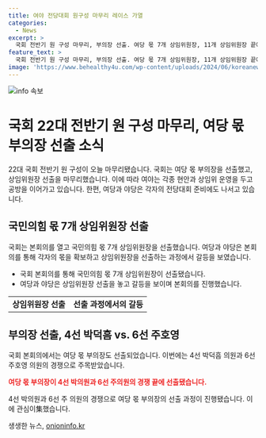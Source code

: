 ```yaml
---
title: 여야 전당대회 원구성 마무리 레이스 가열
categories:
  - News
excerpt: >
  국회 전반기 원 구성 마무리, 부의장 선출. 여당 몫 7개 상임위원장, 11개 상임위원장 끝에 본회의 마무리. 국민의힘 부의장 선출, 국회 일정 정상화. 여야 갈등 지속. 국민의힘 추 원내대표 재신임 모의, 민주당 실체 파헤칠 대정부 질문 예고. 국민의힘 당권 경쟁, 나경원·원희룡·윤상현 후보 견제. 민주당 전당대회 준비, 이재명 전 대표 연임 확정. 최고위원 후보 친명 마케팅 집중, 원샷 경선 방안 검토.
feature_text: >
  국회 전반기 원 구성 마무리, 부의장 선출. 여당 몫 7개 상임위원장, 11개 상임위원장 끝에 본회의 마무리. 국민의힘 부의장 선출, 국회 일정 정상화. 여야 갈등 지속. 국민의힘 추 원내대표 재신임 모의, 민주당 실체 파헤칠 대정부 질문 예고. 국민의힘 당권 경쟁, 나경원·원희룡·윤상현 후보 견제. 민주당 전당대회 준비, 이재명 전 대표 연임 확정. 최고위원 후보 친명 마케팅 집중, 원샷 경선 방안 검토.
image: 'https://www.behealthy4u.com/wp-content/uploads/2024/06/koreanews.jpg'
---
```


<p><img src="https://www.behealthy4u.com/wp-content/uploads/2024/06/koreanews.jpg" alt="info 속보" /></p>

<h1 data-ke-size="size26"><b>국회 22대 전반기 원 구성 마무리, 여당 몫 부의장 선출 소식</b></h1>

<p data-ke-size="size16">22대 국회 전반기 원 구성이 오늘 마무리됐습니다. 국회는 여당 몫 부의장을 선출했고, 상임위원장 선출을 마무리했습니다. 이에 따라 여야는 각종 현안과 상임위 운영을 두고 공방을 이어가고 있습니다. 한편, 여당과 야당은 각자의 전당대회 준비에도 나서고 있습니다.</p>

<h2 data-ke-size="size24">국민의힘 몫 7개 상임위원장 선출</h2>

<p data-ke-size="size16">국회는 본회의를 열고 국민의힘 몫 7개 상임위원장을 선출했습니다. 여당과 야당은 본회의를 통해 각자의 몫을 확보하고 상임위원장을 선출하는 과정에서 갈등을 보였습니다.</p>

<ul>
    <li>국회 본회의를 통해 국민의힘 몫 7개 상임위원장이 선출됐습니다.</li>
    <li>여당과 야당은 상임위원장 선출을 놓고 갈등을 보이며 본회의를 진행했습니다.</li>
</ul>

<table>
    <tr>
        <td style="text-align: center; height: 17px;"><b>상임위원장 선출</b></td>
        <td style="text-align: center; height: 17px;"><b>선출 과정에서의 갈등</b></td>
    </tr>
</table>

<h2 data-ke-size="size24">부의장 선출, 4선 박덕흠 vs. 6선 주호영</h2>

<p data-ke-size="size16">국회 본회의에서는 여당 몫 부의장도 선출되었습니다. 이번에는 4선 박덕흠 의원과 6선 주호영 의원의 경쟁으로 주목받았습니다.</p>

<p><b><span style="color: #ee2323;">여당 몫 부의장이 4선 박의원과 6선 주의원의 경쟁 끝에 선출됐습니다.</span></b></p>

<p data-ke-size="size16">4선 박의원과 6선 주 의원의 경쟁으로 여당 몫 부의장의 선출 과정이 진행됐습니다. 이에 관심이集했습니다.</p>
생생한 뉴스, <a href="https://onioninfo.kr" rel="dofollow">onioninfo.kr</a>



